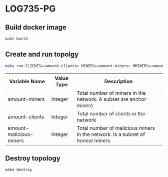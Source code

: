 # LOG735-PG

## Build docker image

```bash
make build
```

## Create and run topolgy

```bash
make run CLIENTS=<amount-clients> MINERS=<amount-miners> MMINERS=<amount-malicious-miners>
```

Variable Name | Value Type | Description
--- | --- | ---
amount-miners | Integer | Total number of miners in the network. A subset are anchor miners
amount-clients | Integer | Total number of clients in the network
amount-malicious-miners | Integer | Total number of malicious miners in the network. Is a subnet of *honest* miners.


## Destroy topology
```bash
make destroy
```
